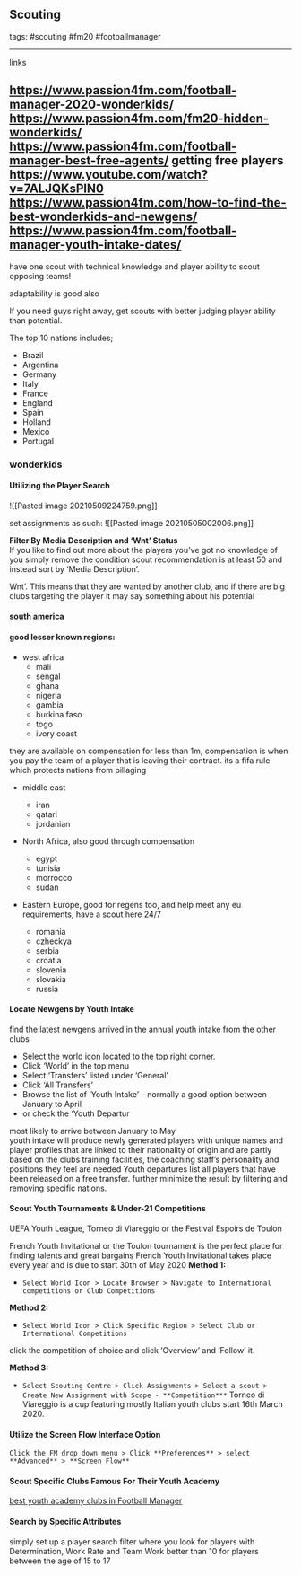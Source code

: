 ## Scouting

tags: #scouting #fm20 #footballmanager

-----
links

https://www.passion4fm.com/football-manager-2020-wonderkids/
https://www.passion4fm.com/fm20-hidden-wonderkids/
https://www.passion4fm.com/football-manager-best-free-agents/
getting free players https://www.youtube.com/watch?v=7ALJQKsPlN0
https://www.passion4fm.com/how-to-find-the-best-wonderkids-and-newgens/
https://www.passion4fm.com/football-manager-youth-intake-dates/
-----

have one scout with technical knowledge and player ability to scout opposing teams!  

adaptability is good also  

If you need guys right away, get scouts with better judging player ability than potential.

The top 10 nations includes;

-   Brazil
-   Argentina
-   Germany
-   Italy
-   France
-   England
-   Spain
-   Holland
-   Mexico
-   Portugal

### wonderkids  

#### Utilizing the Player Search
![[Pasted image 20210509224759.png]]

set assignments as such:
![[Pasted image 20210505002006.png]]

**Filter By Media Description and ‘Wnt’ Status**  
If you like to find out more about the players you’ve got no knowledge of you simply remove the condition scout recommendation is at least 50 and instead sort by ‘Media Description’.

Wnt’. This means that they are wanted by another club, and if there are big clubs targeting the player it may say something about his potential

#### south america

#### good lesser known regions:  
* west africa
	* mali
	* sengal
	* ghana
	* nigeria
	* gambia
	* burkina faso
	* togo
	* ivory coast 
	
they are available on compensation for less than 1m, compensation is when you pay the team of a player that is leaving their contract. its a fifa rule which protects nations from pillaging

* middle east
	* iran
	* qatari
	* jordanian

* North Africa, also good through compensation
	* egypt
	* tunisia
	* morrocco
	* sudan

* Eastern Europe, good for regens too, and help meet any eu requirements, have a scout here 24/7
	* romania
	* czheckya
	* serbia
	* croatia
	* slovenia
	* slovakia
	* russia  

#### Locate Newgens by Youth Intake
find the latest newgens arrived in the annual youth intake from the other clubs
-   Select the world icon located to the top right corner.
-   Click ‘World’ in the top menu
-   Select ‘Transfers’ listed under ‘General’
-   Click ‘All Transfers’
-   Browse the list of ‘Youth Intake’ – normally a good option between January to April
-   or check the ‘Youth Departur  

most likely to arrive between January to May  
youth intake will produce newly generated players with unique names and player profiles that are linked to their nationality of origin and are partly based on the clubs training facilities, the coaching staff’s personality and positions they feel are needed
Youth departures list all players that have been released on a free transfer.
further minimize the result by filtering and removing specific nations.

#### Scout Youth Tournaments & Under-21 Competitions
UEFA Youth League, Torneo di Viareggio or the Festival Espoirs de Toulon

French Youth Invitational or the Toulon tournament is the perfect place for finding talents and great bargains
French Youth Invitational takes place every year and is due to start 30th of May 2020
**Method 1:**

-   `Select World Icon > Locate Browser > Navigate to International competitions or Club Competitions`

**Method 2:**

-   `Select World Icon > Click Specific Region > Select Club or International Competitions`

click the competition of choice and click ‘Overview’ and ‘Follow’ it.

**Method 3:**

-   `Select Scouting Centre > Click Assignments > Select a scout > Create New Assignment with Scope - **Competition***`
Torneo di Viareggio is a cup featuring mostly Italian youth clubs start 16th March 2020.

#### Utilize the Screen Flow Interface Option
`Click the FM drop down menu > Click **Preferences** > select **Advanced** > **Screen Flow**`

#### Scout Specific Clubs Famous For Their Youth Academy
[best youth academy clubs in Football Manager](https://www.passion4fm.com/football-manager-best-youth-academies/)

#### Search by Specific Attributes
simply set up a player search filter where you look for players with Determination, Work Rate and Team Work better than 10 for players between the age of 15 to 17